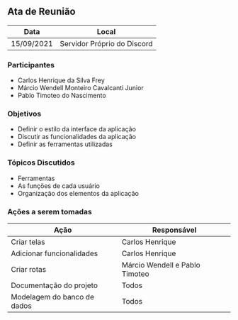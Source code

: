 ## Ata de Reunião

Data         | Local
------------ | -------------
15/09/2021   |Servidor Próprio do Discord


### Participantes
* Carlos Henrique da Silva Frey
* Márcio Wendell Monteiro Cavalcanti Junior
* Pablo Timoteo do Nascimento

### Objetivos
* Definir o estilo da interface da aplicação
* Discutir as funcionalidades da aplicação
* Definir as ferramentas utilizadas

### Tópicos Discutidos
* Ferramentas
* As funções de cada usuário
* Organização dos elementos da aplicação

### Ações a serem tomadas
Ação         | Responsável   
------------ | ------------- 
Criar telas  | Carlos Henrique
Adicionar funcionalidades   | Carlos Henrique
Criar rotas  | Márcio Wendell e Pablo Timoteo
Documentação do projeto | Todos
Modelagem do banco de dados | Todos
